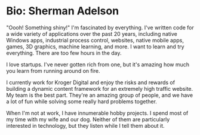 # Bio: Sherman Adelson

"Oooh! Something shiny!" I'm fascinated by everything. I've written code for a
wide variety of applications over the past 20 years, including native Windows
apps, industrial process control, websites, native mobile apps, games, 3D
graphics, machine learning, and more. I want to learn and try everything.
There are too few hours in the day.

I love startups. I've never gotten rich from one, but it's amazing how much you
learn from running around on fire.

I currently work for Kroger Digital and enjoy the risks and rewards of
building a dynamic content framework for an extremely high traffic website. My
team is the best part. They're an amazing group of people, and we have a lot of
fun while solving some really hard problems together.

When I'm not at work, I have innumerable hobby projects. I spend most of my
time with my wife and our dog. Neither of them are particularly interested in
technology, but they listen while I tell them about it.
